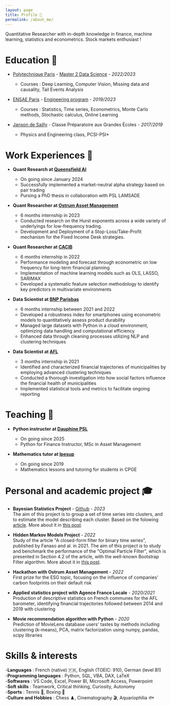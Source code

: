 ```yaml
---
layout: page
title: Profile 🚀
permalink: /about_me/
---
```


Quantitative Researcher with in-depth knowledge in finance, machine learning, statistics and econometrics. Stock markets enthusiast !

# Education 🏫

- [Polytechnique Paris](https://www.ip-paris.fr/en/home-en/) - [Master 2 Data Science](https://www.ip-paris.fr/en/education/masters/applied-mathematics-and-statistics-program/master-year-2-data-science) - *2022/2023* 
  - Courses : Deep Learning, Computer Vision, Missing data and causality, Tail Events Analysis
    
- [ENSAE Paris](https://www.ensae.fr) - [Engineering program](https://www.ensae.fr/en/education/ingenieur-ensae-program) - *2019/2023*
  - Courses : Statistics, Time series, Econometrics, Monte Carlo methods, Stochastic calculus, Online Learning
    
- [Janson de Sailly](https://www.janson-de-sailly.fr/cpge-presentation-generale-structure/) - Classe Préparatoire aux Grandes Écoles - *2017/2019*  
  - Physics and Engineering class, PCSI-PSI* 

# Work Experiences 🏦

- **Quant Research at [Queensfield AI](https://www.queensfield.ai/about-us.html)**
  - On going since January 2024
  - Successfully implemented a market-neutral alpha strategy based on pair trading
  - Pursing a PhD thesis in collaboration with PSL LAMSADE

- **Quant Researcher at [Ostrum Asset Management](https://www.ostrum.com/fr/ostrum-en-bref)**
  - 6 months internship in 2023
  - Conducted research on the Hurst exponents across a wide variety of underlyings for low-frequency trading.
  - Development and Deployment of a Stop-Loss/Take-Profit mechanism for the Fixed Income Desk strategies.
    
- **Quant Researcher at [CACIB](https://www.ca-cib.fr/nous-connaitre)**
  - 6 months internship in 2022
  - Performance modeling and forecast through econometric on low frequency  for long-term financial planning
  - Implementation of machine learning models such as OLS, LASSO, SARIMAX 
  - Developed a systematic feature selection methodology to identify key predictors in multivariate environments
 
- **Data Scientist at [BNP Parisbas](https://www.cardif.fr/partenaires/qui-sommes-nous)**
  - 6 months internship between 2021 and 2022
  - Developed a robustness index for smartphones using econometric models to quantitatively assess product durability 
  - Managed large datasets with Python in a cloud environment, optimizing data handling and computational efficiency
  - Enhanced data through cleaning processes utilizing NLP and clustering techniques  

- **Data Scientist at [AFL](https://www.agence-france-locale.fr/a-propos-de-lafl/)**
  - 3 months internship in 2021
  - Identified and characterized financial trajectories of municipalities by employing advanced clustering techniques
  - Conducted a thorough investigation into how social factors influence the financial health of municipalities
  - Implemented statistical tools and metrics to facilitate ongoing reporting

# Teaching 🏫

- **Python instructer at [Dauphine PSL](https://dauphine.psl.eu/formations/masters/finance/m2-gestion-actifs-asset-management)**
  - On going since 2025
  - Python for Finance Instructor, MSc in Asset Management

- **Mathematics tutor at [Ipesup](https://www.ipesup.fr)**
  - On going since 2019
  - Mathematics lessons and tutoring for students in CPGE
    
# Personal and academic project 🎓

- **Bayesian Statistics Project** - [Github](https://github.com/Zaltarba/Bayesian_statistics_project.git) - *2023*  
The aim of this project is to group a set of time series into clusters, and to estimate the model describing each cluster. Based on the folowing [article](https://www.researchgate.net/publication/4756297_Model-Based_Clustering_of_Multiple_Time_Series). More about it in [this post](https://zaltarba.github.io/blog/BayesianArticle/).

- **Hidden Markov Models Project** - *2022*  
Study of the article "A closed-form filter for binary time series", published by Fanaso and al. in 2021.
The aim of this project is to study and benchmark the performance of the "Optimal Particle Filter", which is
presented in Section 4.2 of the article, with the well-known Bootstrap Filter algorithm. More about it in [this post](https://zaltarba.github.io/blog/HiddenMarkov/).

- **Hackathon with Ostrum Asset Management** - *2022*  
First prize for the ESG topic, focusing on the influence of companies' carbon footprints on their default risk  

- **Applied statistics project with Agence France Locale** - *2020/2021*  
Production of descriptive statistics on French communes for the AFL barometer, identifying financial trajectories followed between 2014 and 2019 with clustering

- **Movie recommendation algorithm with Python** - *2020*  
Prediction of MovieLens database users' tastes by methods including clustering (k-means), PCA, matrix factorization using numpy, pandas, scipy libraries

# Skills & interests 

-**Languages** : French (native) 🇫🇷, English (TOEIC: 910), German (level B1)  
-**Programming languages** : Python, SQL, VBA, DAX, LaTeX  
-**Softwares** : VS Code, Excel, Power BI, Microsoft Access, Powerpoint   
-**Soft skills** : Teamwork, Critical thinking, Curiosity, Autonomy   
-**Sports** : Tennis 🎾, Boxing 🥊   
-**Culture and Hobbies** : Chess ♟️, Cinematography 🎬, Aquariophilia 🐟
